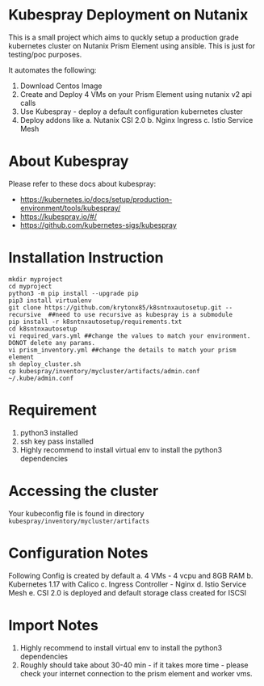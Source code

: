 # Kubespray Deployment on Nutanix

This is a small project which aims to quckly setup a production grade kubernetes cluster on Nutanix Prism Element using ansible.  This is just for testing/poc purposes.

It automates the following:
1. Download Centos Image
2. Create and Deploy 4 VMs on your Prism Element using nutanix v2 api calls 
3. Use Kubespray - deploy a default configuration kubernetes cluster
4. Deploy addons like 
  a. Nutanix CSI 2.0 
  b. Nginx Ingress
  c. Istio Service Mesh

# About Kubespray
Please refer to these docs about kubespray:
- https://kubernetes.io/docs/setup/production-environment/tools/kubespray/
- https://kubespray.io/#/
- https://github.com/kubernetes-sigs/kubespray



# Installation Instruction
```
mkdir myproject
cd myproject
python3 -m pip install --upgrade pip
pip3 install virtualenv
git clone https://github.com/krytonx85/k8sntnxautosetup.git --recursive  ##need to use recursive as kubespray is a submodule
pip install -r k8sntnxautosetup/requirements.txt
cd k8sntnxautosetup
vi required_vars.yml ##change the values to match your environment. DONOT delete any params.
vi prism_inventory.yml ##change the details to match your prism element
sh deploy_cluster.sh 
cp kubespray/inventory/mycluster/artifacts/admin.conf ~/.kube/admin.conf
```

# Requirement
1. python3 installed
2. ssh key pass installed
3. Highly recommend to install virtual env to install the python3 dependencies


# Accessing the cluster
Your kubeconfig file is found in directory `kubespray/inventory/mycluster/artifacts`
# Configuration Notes
Following Config is created by default
   a. 4 VMs - 4 vcpu and 8GB RAM
   b. Kubernetes 1.17 with Calico
   c. Ingress Controller - Nginx
   d. Istio Service Mesh
   e. CSI 2.0 is deployed and default storage class created for ISCSI

   
 
# Import Notes
1. Highly recommend to install virtual env to install the python3 dependencies
2. Roughly should take about 30-40 min - if it takes more time - please check your internet connection to the prism element and worker vms.


